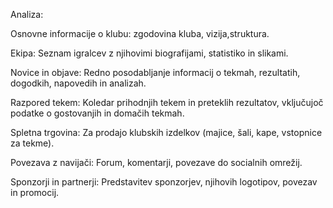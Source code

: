 Analiza:

Osnovne informacije o klubu: zgodovina kluba, vizija,struktura.

Ekipa: Seznam igralcev z njihovimi biografijami, statistiko in slikami.

Novice in objave: Redno posodabljanje informacij o tekmah, rezultatih, dogodkih, napovedih in analizah.

Razpored tekem: Koledar prihodnjih tekem in preteklih rezultatov, vključujoč podatke o gostovanjih in domačih tekmah.

Spletna trgovina: Za prodajo klubskih izdelkov (majice, šali, kape, vstopnice za tekme).

Povezava z navijači: Forum, komentarji, povezave do socialnih omrežij.

Sponzorji in partnerji: Predstavitev sponzorjev, njihovih logotipov, povezav in promocij.
